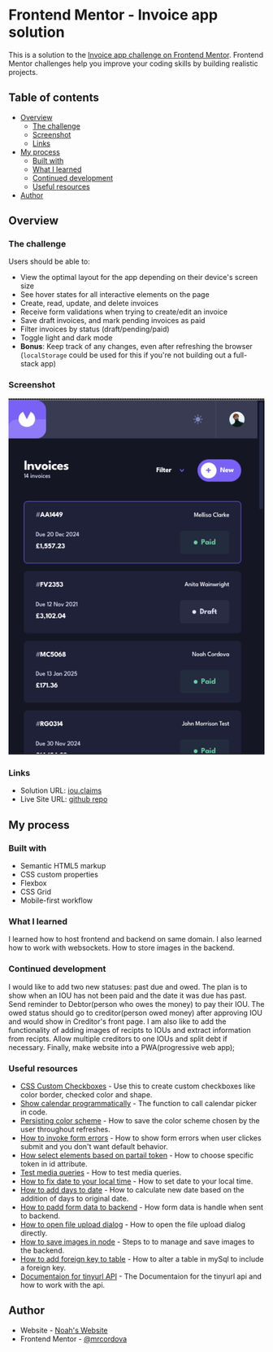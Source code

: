 # Frontend Mentor - Invoice app solution

This is a solution to the [Invoice app challenge on Frontend Mentor](https://www.frontendmentor.io/challenges/invoice-app-i7KaLTQjl). Frontend Mentor challenges help you improve your coding skills by building realistic projects.

## Table of contents

- [Overview](#overview)
  - [The challenge](#the-challenge)
  - [Screenshot](#screenshot)
  - [Links](#links)
- [My process](#my-process)
  - [Built with](#built-with)
  - [What I learned](#what-i-learned)
  - [Continued development](#continued-development)
  - [Useful resources](#useful-resources)
- [Author](#author)

## Overview

### The challenge

Users should be able to:

- View the optimal layout for the app depending on their device's screen size
- See hover states for all interactive elements on the page
- Create, read, update, and delete invoices
- Receive form validations when trying to create/edit an invoice
- Save draft invoices, and mark pending invoices as paid
- Filter invoices by status (draft/pending/paid)
- Toggle light and dark mode
- **Bonus**: Keep track of any changes, even after refreshing the browser (`localStorage` could be used for this if you're not building out a full-stack app)

### Screenshot

![](frontend/assets/screenshot.png)

### Links

- Solution URL: [iou.claims](https://iou.claims)
- Live Site URL: [github repo](https://github.com/mrcordova/invoice-app)

## My process

### Built with

- Semantic HTML5 markup
- CSS custom properties
- Flexbox
- CSS Grid
- Mobile-first workflow

### What I learned

I learned how to host frontend and backend on same domain. I also learned how to work with websockets. How to store images in the backend.

### Continued development

I would like to add two new statuses: past due and owed. The plan is to show when an IOU has not been paid and the date it was due has past. Send reminder to Debtor(person who owes the money) to pay their IOU. The owed status should go to creditor(person owed money) after approving IOU and would show in Creditor's front page.
I am also like to add the functionality of adding images of recipts to IOUs and extract information from recipts. Allow multiple creditors to one IOUs and split debt if necessary. Finally, make website into a PWA(progressive web app);

### Useful resources

- [CSS Custom Checkboxes](https://css3.com/implementing-custom-checkboxes-and-radio-buttons-with-css3/) - Use this to create custom checkboxes like color border, checked color and shape.
- [Show calendar programmatically](https://stackoverflow.com/questions/51334960/how-to-show-calendar-popup-when-inputtype-date-is-on-focus) - The function to call calendar picker in code.
- [Persisting color scheme](https://www.smashingmagazine.com/2024/03/setting-persisting-color-scheme-preferences-css-javascript/) - How to save the color scheme chosen by the user throughout refreshes.
- [How to invoke form errors](https://stackoverflow.com/questions/71939429/programmatically-submit-form-with-submit-events) - How to show form errors when user clickes submit and you don't want default behavior.
- [How select elements based on partail token](https://stackoverflow.com/questions/8714090/how-to-do-a-wildcard-element-name-match-with-queryselector-or-queryselector) - How to choose specific token in id attribute.
- [Test media queries](https://developer.mozilla.org/en-US/docs/Web/CSS/CSS_media_queries/Testing_media_queries) - How to test media queries.
- [How to fix date to your local time](https://stackoverflow.com/questions/7556591/is-the-javascript-date-object-always-one-day-off) - How to set date to your local time.
- [How to add days to date](https://stackoverflow.com/questions/563406/how-to-add-days-to-date) - How to calculate new date based on the addition of days to original date.
- [How to padd form data to backend](https://stackoverflow.com/questions/46640024/how-do-i-post-form-data-with-fetch-api) - How form data is handle when sent to backend.
- [How to open file upload dialog](https://stackoverflow.com/questions/16215771/how-to-open-select-file-dialog-via-js) - How to open the file upload dialog directly.
- [How to save images in node](https://stackoverflow.com/questions/15772394/how-to-upload-display-and-save-images-using-node-js-and-express) - Steps to to manage and save images to the backend.
- [How to add foreign key to table](https://stackoverflow.com/questions/10028214/add-foreign-key-to-existing-table) - How to alter a table in mySql to include a foreign key.
- [Documentaion for tinyurl API](https://tinyurl.com/app/dev) - The Documentaion for the tinyurl api and how to work with the api.

## Author

- Website - [Noah's Website](https://noahs.software)
- Frontend Mentor - [@mrcordova](https://www.frontendmentor.io/profile/mrcordova)
